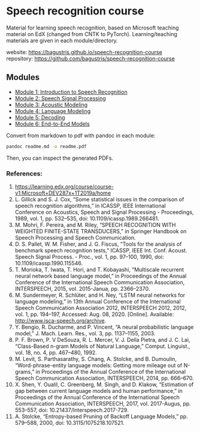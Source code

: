 # Speech recognition course

Material for learning speech recognition, based on Microsoft teaching material on EdX (changed from CNTK to PyTorch). Learning/teaching materials are given in each module/directory.

website:  https://bagustris.github.io/speech-recognition-course  
repository:  https://github.com/bagustris/speech-recognition-course  

## Modules
- [Module 1: Introduction to Speech Recognition](./M1_Introduction/readme.md)
- [Module 2: Speech Signal Processing](./M2_Speech_Signal_Processing/readme.md)
- [Module 3: Acoustic Modeling](./M3_Acoustic_Modeling/readme.md)
- [Module 4: Language Modeling](./M4_Language_Modeling/readme.md)
- [Module 5: Decoding](./M5_Decoding/readme.md)
- [Module 6: End-to-End Models](./M6_End_to_End_Models/readme.md)

Convert from markdown to pdf with pandoc in each module:

```bash
pandoc readme.md -o readme.pdf
``` 

Then, you can inspect the generated PDFs.

### References:  
1. https://learning.edx.org/course/course-v1:Microsoft+DEV287x+1T2019a/home   
1. L. Gillick and S. J. Cox, “Some statistical issues in the comparison of speech recognition algorithms,” in ICASSP, IEEE International Conference on Acoustics, Speech and Signal Processing - Proceedings, 1989, vol. 1, pp. 532–535, doi: 10.1109/icassp.1989.266481.  
1. M. Mohri, F. Pereira, and M. Riley, “SPEECH RECOGNITION WITH WEIGHTED FINITE-STATE TRANSDUCERS,” in Springer Handbook on Speech Processing and Speech Communication.  
1. D. S. Pallet, W. M. Fisher, and J. G. Fiscus, “Tools for the analysis of benchmark speech recognition tests,” ICASSP, IEEE Int. Conf. Acoust. Speech Signal Process. - Proc., vol. 1, pp. 97–100, 1990, doi: 10.1109/icassp.1990.115546.  
1. T. Morioka, T. Iwata, T. Hori, and T. Kobayashi, “Multiscale recurrent neural network based language model,” in Proceedings of the Annual Conference of the International Speech Communication Association, INTERSPEECH, 2015, vol. 2015-Janua, pp. 2366–2370.  
1. M. Sundermeyer, R. Schlüter, and H. Ney, “LSTM neural networks for language modeling,” in 13th Annual Conference of the International Speech Communication Association 2012, INTERSPEECH 2012, 2012, vol. 1, pp. 194–197, Accessed: Aug. 08, 2020. [Online]. Available: http://www.isca-speech.org/archive.  
1. Y. Bengio, R. Ducharme, and P. Vincent, “A neural probabilistic language model,” J. Mach. Learn. Res., vol. 3, pp. 1137–1155, 2003.  
1. P. F. Brown, P. V DeSouza, R. L. Mercer, V. J. Della Pietra, and J. C. Lai, “Class-Based n-gram Models of Natural Language,” Comput. Linguist., vol. 18, no. 4, pp. 467–480, 1992.  
1. M. Levit, S. Parthasarathy, S. Chang, A. Stolcke, and B. Dumoulin, “Word-phrase-entity language models: Getting more mileage out of N-grams,” in Proceedings of the Annual Conference of the International Speech Communication Association, INTERSPEECH, 2014, pp. 666–670.  
1. X. Shen, Y. Oualil, C. Greenberg, M. Singh, and D. Klakow, “Estimation of gap between current language models and human performance,” in Proceedings of the Annual Conference of the International Speech Communication Association, INTERSPEECH, 2017, vol. 2017-Augus, pp. 553–557, doi: 10.21437/Interspeech.2017-729.  
1.  A. Stolcke, “Entropy-based Pruning of Backoff Language Models,” pp. 579–588, 2000, doi: 10.3115/1075218.107521. 
